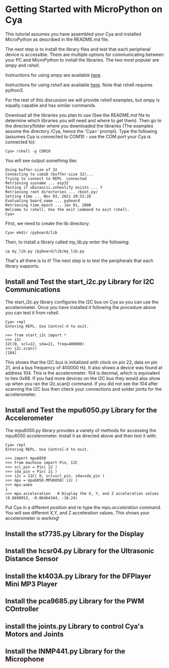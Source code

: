 # Getting Started with MicroPython on Cya

This tutorial assumes you have assembled your Cya and installed MicroPython as described in the README.md file.

The next step is to install the library files and test that each peripheral device is accessible. There are multiple options for communicating between your PC and MicroPython to install the libraries. The two most popular are _ampy_ and _rshell_.

Instructions for using _ampy_ are available [here](https://pypi.org/project/adafruit-ampy/).

Instructions for using _rshell_ are available [here](https://pypi.org/project/rshell/). Note that rshell requires python3.

For the rest of this discussion we will provide _rshell_ examples, but _ampy_ is equally capable and has similar commands.

Download all the libraries you plan to use (See the README.md file to determine which libraries you will need and where to get them). Then go to the directory/folder where you  downloaded the libraries (The examples assume the directory /Cya, hence the 'Cya>' prompt). Type the following (assumes Cya is connected to COM10 - use the COM port your Cya is connected to):

 	Cya> rshell -p COM10

You will see output something like:

	Using buffer-size of 32
	Connecting to com10 (buffer-size 32)...
	Trying to connect to REPL  connected
	Retrieving sysname ... esp32
	Testing if ubinascii.unhexlify exists ... Y
	Retrieving root directories ... /boot.py/
	Setting time ... Nov 03, 2021 20:51:28
	Evaluating board_name ... pyboard
  	Retrieving time epoch ... Jan 01, 2000
	Welcome to rshell. Use the exit command to exit rshell.
	Cya>

FIrst, we need to create the lib directory:

	Cya> mkdir /pyboard/lib
	
Then, to install a library called _my_lib.py_ enter the following:

	cp my_lib.py /pyboard/lib/my_lib.py
	
That's all there is to it! The next step is to test the peripherals that each library supports.

## Install and Test the start_i2c.py Library for I2C Communications

The start_i2c.py library configures the I2C bus on Cya so you can use the accelerometer. Once you have installed it following the procedure above you can test it from _rshell_.

	Cya> repl
	Entering REPL. Use Control-X to exit.
	
	>>> from start_i2c import *
	>>> i2c
	I2C(0, scl=22, sda=21, freq=400000)
	>>> i2c.scan()
	[104]
	
This shows that the I2C bus is initialized with clock on pin 22, data on pin 21, and a bus frequency of 400000 Hz. It also shows a device was found at address 104. This is the accelerometer. 104 is decimal, which is equivalent to hex 0x68. If you had more devices on the I2C bus they would also show up when you ran the i2c.scan() command. If you did not see the 104 after scanning the I2C bus then check your connections and solder joints for the accelerometer.

## Install and Test the mpu6050.py Library for the Accelerometer

The mpu6050.py library provides a variety of methods for accessing the mpu6050 accelerometer. Install it as directed above and then test it with:

	Cya> repl
	Entering REPL. Use Control-X to exit.
	
	>>> import mpu6050
	>>> From machine import Pin, I2C
	>>> scl_pin = Pin( 22 )
	>>> sda_pin = Pin( 21 )
	>>> i2c = I2C( 0, scl=scl_pin, sda=sda_pin )
	>>> mpu = mpu6050.MPU6050( i2c )
	>>> mpu.wake
	1
	>>> mpu.acceleration   # Display the X, Y, and Z acceleration values
	(0.8690952, -0.06464344, -10.24)
	
Put Cya in a different position and re-type the _mpu.acceleration_ command. You will see different X,Y, and Z acceleration values. This shows your accelerometer is working!

## Install the st7735.py Library for the Display

## Install the hcsr04.py Library for the Ultrasonic Distance Sensor

## Install the kt403A.py Library for the DFPlayer Mini MP3 Player

## Install the pca9685.py Library for the PWM COntroller

## install the joints.py Library to control Cya's Motors and Joints


## Install the INMP441.py Library for the Microphone





